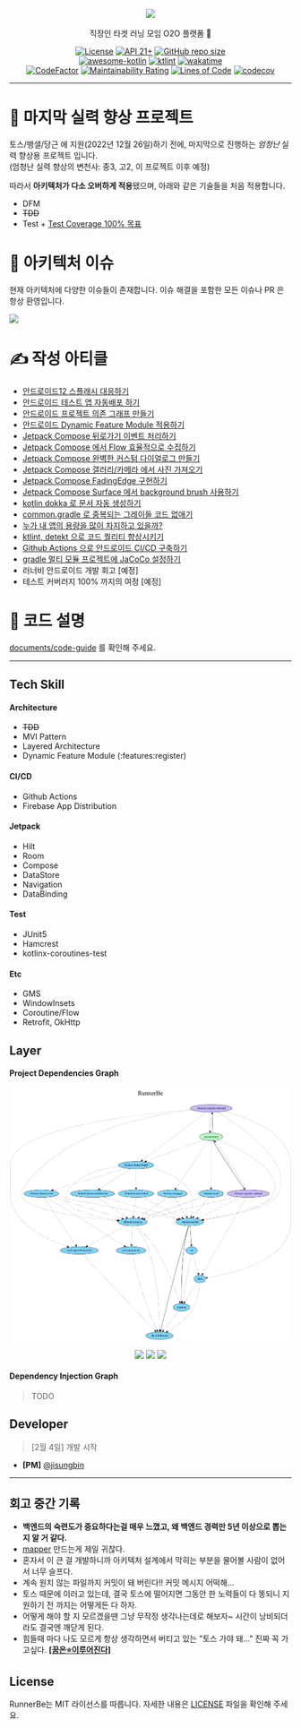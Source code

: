 <p align="center">
  <img src="https://github.com/runner-be/.github/blob/main/art/logo/signature_transparent.png?raw=true" width="15%" />
</p>
<p align="center">직장인 타겟 러닝 모임 O2O 플랫폼 🐝</p>
<p align="center">
  <a href="https://github.com/runner-be/RunnerBe-Android/blob/main/LICENSE"><img alt="License" src="https://img.shields.io/badge/License-MIT-blue"/></a>
  <a href="https://developer.android.com/about/versions/lollipop"><img alt="API 21+" src="https://img.shields.io/badge/API-21%2B-brightgreen.svg"/></a>
  <a href="https://github.com/runner-be/RunnerBe-Android"><img alt="GitHub repo size" src="https://img.shields.io/github/repo-size/runner-be/RunnerBe-Android"/></a>
  <br/>
  <a href="https://kotlin.link"><img src="https://kotlin.link/awesome-kotlin.svg" alt="awesome-kotlin"/></a>
  <a href="https://ktlint.github.io/"><img src="https://img.shields.io/badge/code%20style-%E2%9D%A4-FF4081.svg" alt="ktlint"/></a>
  <a href="https://wakatime.com/badge/user/2da851dd-14d7-47dd-821a-7d902e52c1c2/project/eead2f63-3468-4e8a-98b2-12de1e4cebb2"><img src="https://wakatime.com/badge/user/2da851dd-14d7-47dd-821a-7d902e52c1c2/project/eead2f63-3468-4e8a-98b2-12de1e4cebb2.svg" alt="wakatime"></a>
  <br/>
  <a href="https://github.com/runner-be/RunnerBe-Android/actions/workflows/android-ci.yml"><img src="https://github.com/runner-be/RunnerBe-Android/actions/workflows/android-ci.yml/badge.svg?branch=develop" alt="CodeFactor"/></a>
  <a href="https://sonarcloud.io/summary/new_code?id=runner-be_RunnerBe-Android"><img src="https://sonarcloud.io/api/project_badges/measure?project=runner-be_RunnerBe-Android&metric=sqale_rating" alt="Maintainability Rating"/></a> 
  <a href="https://sonarcloud.io/summary/new_code?id=runner-be_RunnerBe-Android"><img src="https://sonarcloud.io/api/project_badges/measure?project=runner-be_RunnerBe-Android&metric=ncloc" alt="Lines of Code"/></a>
  <a href="https://codecov.io/gh/runner-be/RunnerBe-Android"><img src="https://codecov.io/gh/runner-be/RunnerBe-Android/branch/develop/graph/badge.svg?token=Y9Q2N6RUW5" alt="codecov"/></a>
</p>

---

# 🥇 마지막 실력 향상 프로젝트

토스/뱅샐/당근 에 지원(2022년 12월 26일)하기 전에, 마지막으로 진행하는 *엄청난* 실력 향상용 프로젝트 입니다.<br/>(엄청난 실력 향상의 변천사: 중3, 고2, 이
프로젝트 이후 예정)

따라서 **아키텍처가 다소 오버하게 적용**됐으며, 아래와 같은 기술들을 처음 적용합니다.

- DFM
- ~~TDD~~
- Test + [Test Coverage 100% 목표](https://github.com/runner-be/RunnerBe-Android/issues/35)

# 🐛 아키텍처 이슈

현재 아키텍처에 다양한 이슈들이 존재합니다. 이슈 해결을 포함한 모든 이슈나 PR 은 항상 환영입니다.

[![](https://img.shields.io/github/issues-raw/runner-be/RunnerBe-Android/architecture%20issue?color=%23d876e3&label=architecture%20issue&style=for-the-badge)](https://github.com/runner-be/RunnerBe-Android/issues?q=is%3Aissue+is%3Aopen+label%3A%22architecture+issue%22)

# ✍️ 작성 아티클

- [안드로이드12 스플래시 대응하기](https://sungbin.land/%EC%95%88%EB%93%9C%EB%A1%9C%EC%9D%B4%EB%93%9C12-%EC%8A%A4%ED%94%8C%EB%9E%98%EC%8B%9C-%EB%8C%80%EC%9D%91%ED%95%98%EA%B8%B0-1729f69dc33f)
- [안드로이드 테스트 앱 자동배포 하기](https://sungbin.land/fastlane-firebase-app-distribution-ff57c15793a4)
- [안드로이드 프로젝트 의존 그래프 만들기](https://sungbin.land/%EC%95%88%EB%93%9C%EB%A1%9C%EC%9D%B4%EB%93%9C-%ED%94%84%EB%A1%9C%EC%A0%9D%ED%8A%B8-%EC%9D%98%EC%A1%B4-%EA%B7%B8%EB%9E%98%ED%94%84-%EB%A7%8C%EB%93%A4%EA%B8%B0-41adfe141622)
- [안드로이드 Dynamic Feature Module 적용하기](https://sungbin.land/%EC%95%88%EB%93%9C%EB%A1%9C%EC%9D]B4%EB%93%9C-dynamic-feature-module-%EC%A0%81%EC%9A%A9%ED%95%98%EA%B8%B0-6001654155d2)
- [Jetpack Compose 뒤로가기 이벤트 처리하기](https://sungbin.land/jetpack-compose-%EB%92%A4%EB%A1%9C%EA%B0%80%EA%B8%B0-%EC%9D%B4%EB%B2%A4%ED%8A%B8-%EC%B2%98%EB%A6%AC%ED%95%98%EA%B8%B0-69cbc47268ea)
- [Jetpack Compose 에서 Flow 효율적으로 수집하기](https://sungbin.land/jetpack-compose%EC%97%90%EC%84%9C-flow-%ED%9A%A8%EC%9C%A8%EC%A0%81%EC%9C%BC%EB%A1%9C-%EC%88%98%EC%A7%91%ED%95%98%EA%B8%B0-661fef213ced)
- [Jetpack Compose 완벽한 커스텀 다이얼로그 만들기](https://sungbin.land/jetpack-compose-%EC%99%84%EB%B2%BD%ED%95%9C-%EC%BB%A4%EC%8A%A4%ED%85%80-%EB%8B%A4%EC%9D%B4%EC%96%BC%EB%A1%9C%EA%B7%B8-%EB%A7%8C%EB%93%A4%EA%B8%B0-79aab4c3023e)
- [Jetpack Compose 갤러리/카메라 에서 사진 가져오기](https://sungbin.land/jetpack-compose-%EA%B0%A4%EB%9F%AC%EB%A6%AC-%EC%B9%B4%EB%A9%94%EB%9D%BC-%EC%97%90%EC%84%9C-%EC%82%AC%EC%A7%84-%EA%B0%80%EC%A0%B8%EC%98%A4%EA%B8%B0-cf517eaca8bd)
- [Jetpack Compose FadingEdge 구현하기](https://sungbin.land/jetpack-compose-fadingedge-%EA%B5%AC%ED%98%84%ED%95%98%EA%B8%B0-da5dddbebd67)
- [Jetpack Compose Surface 에서 background brush 사용하기](https://sungbin.land/jetpack-compose-surface-%EC%97%90%EC%84%9C-background-brush-%EC%82%AC%EC%9A%A9%ED%95%98%EA%B8%B0-9e0974beefe0)
- [kotlin dokka 로 문서 자동 생성하기](https://jisungbin.medium.com/kotlin-dokka-%EB%A1%9C-%EB%AC%B8%EC%84%9C-%EC%9E%90%EB%8F%99-%EC%83%9D%EC%84%B1%ED%95%98%EA%B8%B0-84487e7e9f4)
- [common.gradle 로 중복되는 그레이들 코드 없애기](https://sungbin.land/common-gradle-%EB%A1%9C-%EC%A4%91%EB%B3%B5%EB%90%98%EB%8A%94-%EA%B7%B8%EB%A0%88%EC%9D%B4%EB%93%A4-%EC%BD%94%EB%93%9C-%EC%97%86%EC%95%A0%EA%B8%B0-54ab069e1d15)
- [누가 내 앱의 용량을 많이 차지하고 있을까?](https://sungbin.land/%EB%88%84%EA%B0%80-%EB%82%B4-%EC%95%B1%EC%9D%98-%EC%9A%A9%EB%9F%89%EC%9D%84-%EB%A7%8E%EC%9D%B4-%EC%B0%A8%EC%A7%80%ED%95%98%EA%B3%A0-%EC%9E%88%EC%9D%84%EA%B9%8C-3f2529200024)
- [ktlint, detekt 으로 코드 퀄리티 향상시키기](https://sungbin.land/ktlint-detekt-%EC%9C%BC%EB%A1%9C-%EC%BD%94%EB%93%9C-%ED%80%84%EB%A6%AC%ED%8B%B0-%ED%96%A5%EC%83%81%EC%8B%9C%ED%82%A4%EA%B8%B0-a085c7eba2cd)
- [Github Actions 으로 안드로이드 CI/CD 구축하기](https://sungbin.land/github-actions-%EC%9C%BC%EB%A1%9C-%EC%95%88%EB%93%9C%EB%A1%9C%EC%9D%B4%EB%93%9C-ci-cd-%EA%B5%AC%EC%B6%95%ED%95%98%EA%B8%B0-1aaaa6595c4a)
- [gradle 멀티 모듈 프로젝트에 JaCoCo 설정하기](https://jisungbin.medium.com/gradle-%EB%A9%80%ED%8B%B0-%EB%AA%A8%EB%93%88-%ED%94%84%EB%A1%9C%EC%A0%9D%ED%8A%B8%EC%97%90-jacoco-%EC%84%A4%EC%A0%95%ED%95%98%EA%B8%B0-76e69f2afb40)
- 러너비 안드로이드 개발 회고 [예정]
- 테스트 커버러지 100% 까지의 여정 [예정]

# 🔖 코드 설명

[documents/code-guide](https://github.com/runner-be/RunnerBe-Android/tree/develop/documents/code-guide)
를 확인해 주세요.

---

## Tech Skill

#### Architecture

- ~~TDD~~
- MVI Pattern
- Layered Architecture
- Dynamic Feature Module (:features:register)

#### CI/CD

- Github Actions
- Firebase App Distribution

#### Jetpack

- Hilt
- Room
- Compose
- DataStore
- Navigation
- DataBinding

#### Test

- JUnit5
- Hamcrest
- kotlinx-coroutines-test

#### Etc

- GMS
- WindowInsets
- Coroutine/Flow
- Retrofit, OkHttp

## Layer

#### Project Dependencies Graph

![](art/project-dependency-graph/graph.dot.png)

<p align="center" >
  <img src="https://img.shields.io/badge/Module-Android-%23baffc9" />
  <img src="https://img.shields.io/badge/Module-Dynamic%20Feature-%23c9baff" /> 
  <img src="https://img.shields.io/badge/Module-Android%20Library-%2381D4FA" />
</p>

#### Dependency Injection Graph

> TODO

## Developer

> [2월 4일] 개발 시작

- **[PM]** [@jisungbin](https://github.com/jisungbin)

---

## 회고 중간 기록

- **백엔드의 숙련도가 중요하다는걸 매우 느꼈고, 왜 백엔드 경력만 5년 이상으로 뽑는지 알 거 같다.**
- [mapper](https://github.com/runner-be/RunnerBe-Android/blob/f0855a490f90c1b0f668f9aeb2cd3b60e6c5fd75/data/src/main/kotlin/team/applemango/runnerbe/data/main/mapper/mapper.kt)
  만드는게 제일 귀찮다.
- 혼자서 이 큰 걸 개발하니까 아키텍처 설계에서 막히는 부분을 물어볼 사람이 없어서 너무 슬프다.
- 계속 원치 않는 파일까지 커밋이 돼 버린다!! 커밋 메시지 어떡해...
- 토스 때문에 이러고 있는데, 결국 토스에 떨어지면 그동안 한 노력들이 다 똥되니 지원하기 전 까지는 어떻게든 다 하자.
- 어떻게 해야 할 지 모르겠을땐 그냥 무작정 생각나는데로 해보자~ 시간이 낭비되더라도 결국엔 깨닫게 된다.
- 힘들때 마다 나도 모르게 항상 생각하면서 버티고 있는 "토스 가야 돼..." 진짜 꼭
  가고싶다. [**[꿈은⭐이루어진다]**](https://jisungbin.medium.com/%ED%86%A0%EC%8A%A4%ED%8C%80%EC%97%90%EC%84%9C-%EB%A8%BC%EC%A0%80-%EC%97%B0%EB%9D%BD%EC%9D%B4-%EC%99%94%EB%8B%A4-241f74d24489)

## License

RunnerBe는 MIT 라이선스를 따릅니다. 자세한
내용은 [LICENSE](https://github.com/runner-be/RunnerBe-Android/blob/main/LICENSE) 파일을 확인해 주세요.

